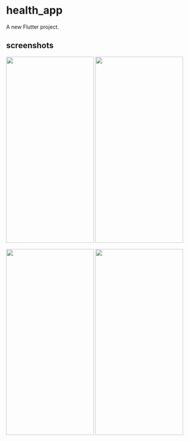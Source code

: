 # health_app

A new Flutter project.

## screenshots
<img src="https://user-images.githubusercontent.com/56687542/106299160-27898c00-6255-11eb-9e07-db0982995dd3.jpg" width="236" height="500"> <img src="https://user-images.githubusercontent.com/56687542/106299154-26585f00-6255-11eb-9eab-797e17ef63ea.jpg" width="236" height="500">

<img src="(https://user-images.githubusercontent.com/56687542/106299161-27898c00-6255-11eb-90c6-a60a1c6b7104.jpg" width="236" height="500"> <img src="https://user-images.githubusercontent.com/56687542/106299155-26585f00-6255-11eb-9d62-72762fd18bb5.jpg" width="236" height="500">

